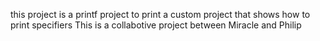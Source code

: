this project is a printf project to print a custom project that shows how to print specifiers This is a collabotive project
 between Miracle and Philip
